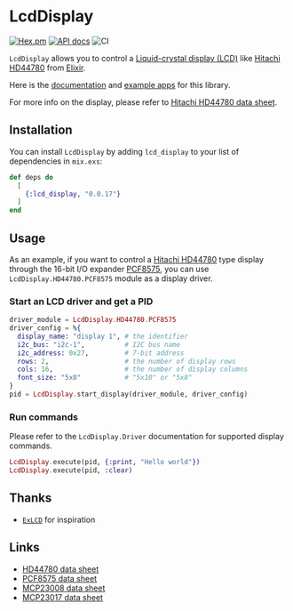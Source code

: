 # LcdDisplay

[![Hex.pm](https://img.shields.io/hexpm/v/lcd_display.svg)](https://hex.pm/packages/lcd_display)
[![API docs](https://img.shields.io/hexpm/v/lcd_display.svg?label=docs)](https://hexdocs.pm/lcd_display/LcdDisplay.html)
![CI](https://github.com/mnishiguchi/lcd_display/workflows/CI/badge.svg)

`LcdDisplay` allows you to control a [Liquid-crystal display (LCD)](https://en.wikipedia.org/wiki/Liquid-crystal_display) like [Hitachi HD44780](https://en.wikipedia.org/wiki/Hitachi_HD44780_LCD_controller) from [Elixir](https://elixir-lang.org/).

Here is the [documentation](https://hexdocs.pm/lcd_display/LcdDisplay.html) and [example apps](https://github.com/mnishiguchi/lcd_display/tree/main/examples) for this library.

For more info on the display, please refer to [Hitachi HD44780 data sheet](https://cdn-shop.adafruit.com/datasheets/HD44780.pdf).

## Installation

You can install `LcdDisplay` by adding `lcd_display` to your list of dependencies in `mix.exs`:

```elixir
def deps do
  [
    {:lcd_display, "0.0.17"}
  ]
end
```

## Usage

As an example, if you want to control a [Hitachi HD44780](https://en.wikipedia.org/wiki/Hitachi_HD44780_LCD_controller) type display through
the 16-bit I/O expander [PCF8575](https://www.nxp.com/docs/en/data-sheet/PCF8575.pdf),
you can use `LcdDisplay.HD44780.PCF8575` module as a display driver.

### Start an LCD driver and get a PID

```elixir
driver_module = LcdDisplay.HD44780.PCF8575
driver_config = %{
  display_name: "display 1", # the identifier
  i2c_bus: "i2c-1",          # I2C bus name
  i2c_address: 0x27,         # 7-bit address
  rows: 2,                   # the number of display rows
  cols: 16,                  # the number of display columns
  font_size: "5x8"           # "5x10" or "5x8"
}
pid = LcdDisplay.start_display(driver_module, driver_config)
```

### Run commands

Please refer to the `LcdDisplay.Driver` documentation for supported display commands.

```elixir
LcdDisplay.execute(pid, {:print, "Hello world"})
LcdDisplay.execute(pid, :clear)
```

## Thanks

- [`ExLCD`](https://github.com/cthree/ex_lcd) for inspiration

## Links

- [HD44780 data sheet](https://cdn-shop.adafruit.com/datasheets/HD44780.pdf)
- [PCF8575 data sheet](https://www.nxp.com/docs/en/data-sheet/PCF8575.pdf)
- [MCP23008 data sheet](https://ww1.microchip.com/downloads/en/DeviceDoc/MCP23008-MCP23S08-Data-Sheet-20001919F.pdf)
- [MCP23017 data sheet](https://ww1.microchip.com/downloads/en/devicedoc/20001952c.pdf)
